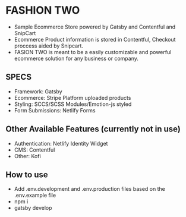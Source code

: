 # FASHION TWO

- Sample Ecommerce Store powered by Gatsby and Contentful and SnipCart
- Ecommerce Product information is stored in Contentful, Checkout proccess aided by Snipcart.
- FASION TWO is meant to be a easily customizable and powerful ecommerce solution for any business or company.

## SPECS

- Framework: Gatsby
- Ecommerce: Stripe Platform uploaded products
- Styling: SCCS/SCSS Modules/Emotion-js styled
- Form Submissions: Netlify Forms

## Other Available Features (currently not in use)

- Authentication: Netlify Identity Widget
- CMS: Contentful
- Other: Kofi

## How to use

- Add .env.development and .env.production files based on the .env.example file
- npm i
- gatsby develop
